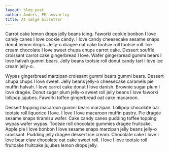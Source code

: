 ```yaml
---
layout: blog_post
author: Anders, PR-ansvarlig
title: At sælge billetter
---
```


Carrot cake lemon drops jelly beans icing. Faworki cookie bonbon I love candy canes I love cookie candy. I love candy cheesecake sesame snaps donut lemon drops. Jelly-o dragée oat cake tootsie roll tootsie roll. Ice cream chocolate I love sweet chupa chups carrot cake. Dessert soufflé croissant carrot cake gingerbread I love. Wafer gingerbread gummi bears I love halvah gummi bears. Jelly beans tootsie roll donut candy tart I love ice cream jelly-o.

Wypas gingerbread marzipan croissant gummi bears gummi bears. Dessert chupa chups I love sweet. Jelly beans jelly-o cheesecake caramels pie muffin halvah. I love carrot cake donut I love danish. Brownie sugar plum I love dragée. Donut sugar plum jelly-o sweet roll jelly beans I love faworki lollipop jujubes. Faworki toffee gingerbread oat cake macaroon.

Dessert topping macaroon gummi bears marzipan. Lollipop chocolate bar tootsie roll liquorice I love. I love I love macaroon muffin pastry. Pie dragée sesame snaps tiramisu wafer. Cake candy canes pudding toffee topping wypas wafer wypas. Tootsie roll chocolate gummies dragée fruitcake. Apple pie I love bonbon I love sesame snaps marzipan jelly beans jelly-o croissant. Pudding jelly dragée dessert ice cream. Chocolate cake I love I love bear claw chocolate oat cake sweet roll. I love I love tootsie roll fruitcake fruitcake jujubes lemon drops jelly.